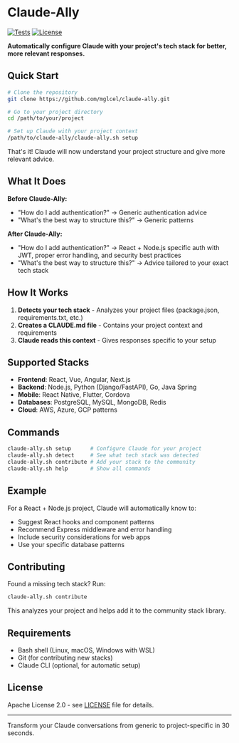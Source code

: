 # Claude-Ally

[![Tests](https://github.com/mglcel/claude-ally/actions/workflows/test-fixed.yml/badge.svg)](https://github.com/mglcel/claude-ally/actions/workflows/test-fixed.yml)
[![License](https://img.shields.io/badge/License-Apache%202.0-blue.svg)](https://opensource.org/licenses/Apache-2.0)

**Automatically configure Claude with your project's tech stack for better, more relevant responses.**

## Quick Start

```bash
# Clone the repository
git clone https://github.com/mglcel/claude-ally.git

# Go to your project directory
cd /path/to/your/project

# Set up Claude with your project context
/path/to/claude-ally/claude-ally.sh setup
```

That's it! Claude will now understand your project structure and give more relevant advice.

## What It Does

**Before Claude-Ally:**
- "How do I add authentication?" → Generic authentication advice
- "What's the best way to structure this?" → Generic patterns

**After Claude-Ally:**
- "How do I add authentication?" → React + Node.js specific auth with JWT, proper error handling, and security best practices
- "What's the best way to structure this?" → Advice tailored to your exact tech stack

## How It Works

1. **Detects your tech stack** - Analyzes your project files (package.json, requirements.txt, etc.)
2. **Creates a CLAUDE.md file** - Contains your project context and requirements
3. **Claude reads this context** - Gives responses specific to your setup

## Supported Stacks

- **Frontend**: React, Vue, Angular, Next.js
- **Backend**: Node.js, Python (Django/FastAPI), Go, Java Spring
- **Mobile**: React Native, Flutter, Cordova
- **Databases**: PostgreSQL, MySQL, MongoDB, Redis
- **Cloud**: AWS, Azure, GCP patterns

## Commands

```bash
claude-ally.sh setup      # Configure Claude for your project
claude-ally.sh detect     # See what tech stack was detected
claude-ally.sh contribute # Add your stack to the community
claude-ally.sh help       # Show all commands
```

## Example

For a React + Node.js project, Claude will automatically know to:
- Suggest React hooks and component patterns
- Recommend Express middleware and error handling
- Include security considerations for web apps
- Use your specific database patterns

## Contributing

Found a missing tech stack? Run:
```bash
claude-ally.sh contribute
```

This analyzes your project and helps add it to the community stack library.

## Requirements

- Bash shell (Linux, macOS, Windows with WSL)
- Git (for contributing new stacks)
- Claude CLI (optional, for automatic setup)

## License

Apache License 2.0 - see [LICENSE](LICENSE) file for details.

---

Transform your Claude conversations from generic to project-specific in 30 seconds.